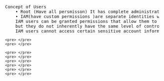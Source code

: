 <pre> 
Concept of Users  
    • Root (Have all persmisson) It has complete administrative access to all AWS services and resources within the account. 
    • IAM(have custom permissions )are separate identities with customizable permissions within an AWS account using IAM policies.
    IAM users can be granted permissions that allow them to perform some actions that are typically associated with the root account, 
    but they do not inherently have the same level of control and access as the root account.
    IAM users cannot access certain sensitive account information or perform actions that are exclusive to the root account.
</pre>


    <pre> </pre>
    <pre> </pre>

    <pre> </pre>
    <pre> </pre>
    <pre> </pre>
    <pre> </pre>
    <pre> </pre>
    <pre> </pre>
    
